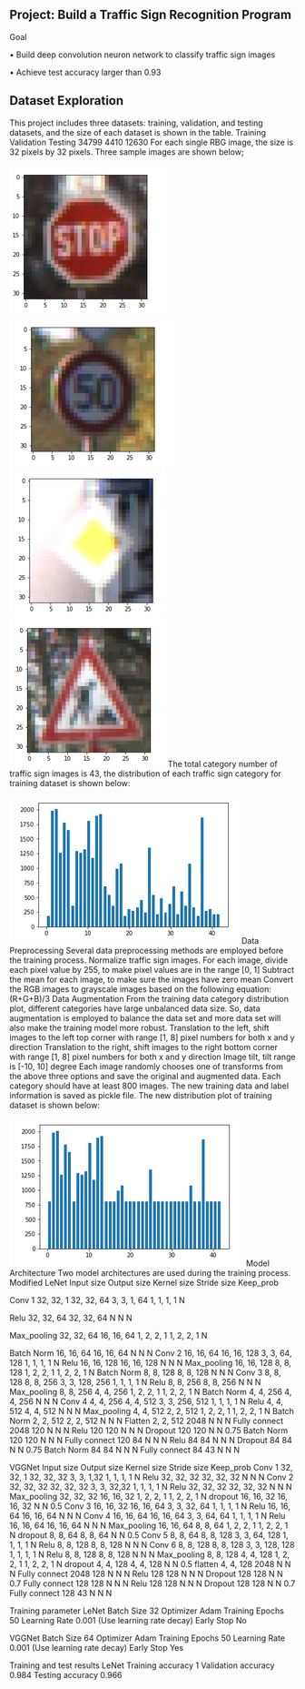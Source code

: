 ## Project: Build a Traffic Sign Recognition Program
Goal

•	Build deep convolution neuron network to classify traffic sign images

•	Achieve test accuracy larger than 0.93

Dataset Exploration
---
This project includes three datasets: training, validation, and testing datasets, and the size of each dataset is shown in the table.
Training	Validation	Testing
34799	4410	12630
For each single RBG image, the size is 32 pixels by 32 pixels.  Three sample images are shown below;

![](examples/s1.PNG)
![](examples/s2.PNG)
![](examples/s3.PNG)
![](examples/s4.PNG)
The total category number of traffic sign images is 43, the distribution of each traffic sign category for training dataset is shown below:

![](examples/train.PNG)
Data Preprocessing
Several data preprocessing methods are employed before the training process.
	Normalize traffic sign images.  For each image, divide each pixel value by 255, to make pixel values are in the range [0, 1]
	Subtract the mean for each image, to make sure the images have zero mean
	Convert the RGB images to grayscale images based on the following equation:
(R+G+B)/3
Data Augmentation
From the training data category distribution plot, different categories have large unbalanced data size.  So, data augmentation is employed to balance the data set and more data set will also make the training model more robust.
	Translation to the left, shift images to the left top corner with range [1, 8] pixel numbers for both x and y direction
	Translation to the right, shift images to the right bottom corner with range [1, 8] pixel numbers for both x and y direction
	Image tilt, tilt range is [-10, 10] degree
Each image randomly chooses one of transforms from the above three options and save the original and augmented data.  Each category should have at least 800 images.  The new training data and label information is saved as pickle file.  The new distribution plot of training dataset is shown below:

![](examples/train_aug.PNG)
Model Architecture
Two model architectures are used during the training process.
Modified LeNet
	Input size	Output size	Kernel size	Stride size	Keep_prob
	
Conv 1	32, 32, 1	32, 32, 64	3, 3, 1, 64	1, 1, 1, 1	N

Relu	32, 32, 64	32, 32, 64	N	N	N

Max_pooling	32, 32, 64	16, 16, 64	1, 2, 2, 1	1, 2, 2, 1	N

Batch Norm	16, 16, 64	16, 16, 64	N	N	N
Conv 2	16, 16, 64	16, 16, 128	3, 3, 64, 128	1, 1, 1, 1	N
Relu	16, 16, 128	16, 16, 128	N	N	N
Max_pooling	16, 16, 128	8, 8, 128	1, 2, 2, 1	1, 2, 2, 1	N
Batch Norm	8, 8, 128	8, 8, 128	N	N	N
Conv 3	8, 8, 128	8, 8, 256	3, 3, 128, 256	1, 1, 1, 1	N
Relu	8, 8, 256	8, 8, 256	N	N	N
Max_pooling	8, 8, 256	4, 4, 256	1, 2, 2, 1	1, 2, 2, 1	N
Batch Norm	4, 4, 256	4, 4, 256	N	N	N
Conv 4	4, 4, 256	4, 4, 512	3, 3, 256, 512	1, 1, 1, 1	N
Relu	4, 4, 512	4, 4, 512	N	N	N
Max_pooling	4, 4, 512	2, 2, 512	1, 2, 2, 1	1, 2, 2, 1	N
Batch Norm	2, 2, 512	2, 2, 512	N	N	N
Flatten	2, 2, 512	2048	N	N	N
Fully connect	2048	120	N	N	N
Relu	120	120	N	N	N
Dropout	120	120	N	N	0.75
Batch Norm	120	120	N	N	N
Fully connect	120	84	N	N	N
Relu	84	84	N	N	N
Dropout	84	84	N	N	0.75
Batch Norm	84	84	N	N	N
Fully connect	84	43	N	N	N

VGGNet
	Input size	Output size	Kernel size	Stride size	Keep_prob
Conv 1	32, 32, 1	32, 32, 32	3, 3, 1,32	1, 1, 1, 1	N
Relu	32, 32, 32	32, 32, 32	N	N	N
Conv 2	32, 32, 32	32, 32, 32	3, 3, 32,32	1, 1, 1, 1	N
Relu	32, 32, 32	32, 32, 32	N	N	N
Max_pooling	32, 32, 32	16, 16, 32	1, 2, 2, 1	1, 2, 2, 1	N
dropout	16, 16, 32	16, 16, 32	N	N	0.5
Conv 3	16, 16, 32	16, 16, 64	3, 3, 32, 64	1, 1, 1, 1	N
Relu	16, 16, 64	16, 16, 64	N	N	N
Conv 4	16, 16, 64	16, 16, 64	3, 3, 64, 64	1, 1, 1, 1	N
Relu	16, 16, 64	16, 16, 64	N	N	N
Max_pooling	16, 16, 64	8, 8, 64	1, 2, 2, 1	1, 2, 2, 1	N
dropout	8, 8, 64	8, 8, 64	N	N	0.5
Conv 5	8, 8, 64	8, 8, 128	3, 3, 64, 128	1, 1, 1, 1	N
Relu	8, 8, 128	8, 8, 128	N	N	N
Conv 6	8, 8, 128	8, 8, 128	3, 3, 128, 128	1, 1, 1, 1	N
Relu	8, 8, 128	8, 8, 128	N	N	N
Max_pooling	8, 8, 128	4, 4, 128	1, 2, 2, 1	1, 2, 2, 1	N
dropout	4, 4, 128	4, 4, 128	N	N	0.5
flatten	4, 4, 128	2048	N	N	N
Fully connect	2048	128	N	N	N
Relu	128	128	N	N	N
Dropout	128	128	N	N	0.7
Fully connect	128	128	N	N	N
Relu	128	128	N	N	N
Dropout	128	128	N	N	0.7
Fully connect	128	43	N	N	N

Training parameter
LeNet
Batch Size	32
Optimizer	Adam
Training Epochs	50
Learning Rate	0.001 (Use learning rate decay)
Early Stop	No

VGGNet
Batch Size	64
Optimizer	Adam
Training Epochs	50
Learning Rate	0.001 (Use learning rate decay)
Early Stop	Yes

Training and test results
LeNet
Training accuracy	1
Validation accuracy	0.984
Testing accuracy	0.966

